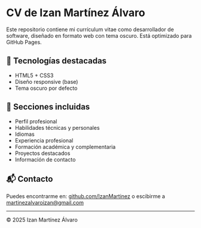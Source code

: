 # CV de Izan Martínez Álvaro

Este repositorio contiene mi currículum vitae como desarrollador de software, diseñado en formato web con tema oscuro. Está optimizado para GitHub Pages.

## 🚀 Tecnologías destacadas
- HTML5 + CSS3
- Diseño responsive (base)
- Tema oscuro por defecto

## 📄 Secciones incluidas
- Perfil profesional
- Habilidades técnicas y personales
- Idiomas
- Experiencia profesional
- Formación académica y complementaria
- Proyectos destacados
- Información de contacto


## 📬 Contacto
Puedes encontrarme en: [github.com/IzanMartinez](https://github.com/IzanMartinez) o escibirme a martinezalvaroizan@gmail.com

---

© 2025 Izan Martínez Álvaro
